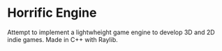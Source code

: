 # Horrific Engine

Attempt to implement a lightwheight game engine to develop 3D and 2D indie games. Made in C++ with Raylib.
